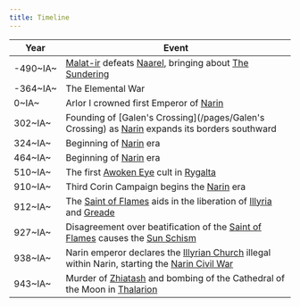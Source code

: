 ```yaml
---
title: Timeline
---
```


| Year              | Event                                                                                             |
| ----------------- | ------------------------------------------------------------------------------------------------- |
| -490~IA~ | [Malat-ir](/pages/Malat-ir) defeats [Naarel](/pages/Naarel), bringing about [The Sundering](/pages/Sundering)                       |
| -364~IA~ | The Elemental War                                                                                 |
| 0~IA~    | Arlor I crowned first Emperor of [Narin](/pages/Narin)                                                        |
| 302~IA~  | Founding of [Galen's Crossing](/pages/Galen's Crossing) as [Narin](/pages/Narin) expands its borders southward                       |
| 324~IA~  | Beginning of [Narin](/pages/Narin) era                                                         |
| 464~IA~  | Beginning of [Narin](/pages/Narin) era                                                      |
| 510~IA~  | The first [Awoken Eye](/pages/Awoken-Eye) cult in [Rygalta](/pages/Rygalta)                                                      |
| 910~IA~  | Third Corin Campaign begins the [Narin](/pages/Narin) era                                         |
| 912~IA~  | The [Saint of Flames](/pages/Saint-of-Flames) aids in the liberation of [Illyria](/pages/Illyria) and [Greade](/pages/Greade)                      |
| 927~IA~  | Disagreement over beatification of the [Saint of Flames](/pages/Saint-of-Flames) causes the [Sun Schism](/pages/Sun-Schism)              |
| 938~IA~  | Narin emperor declares the [Illyrian Church](/pages/Illyrian-Church) illegal within Narin, starting the [Narin Civil War](/pages/Narin#narin-civil-war) |
| 943~IA~  | Murder of [Zhiatash](/pages/Zhiatash) and bombing of the Cathedral of the Moon in [Thalarion](/pages/Thalarion)                  |

